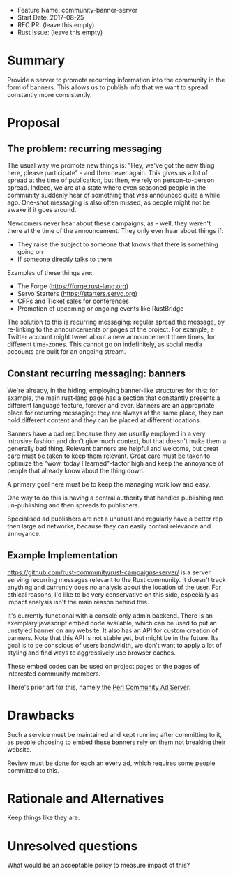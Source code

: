 - Feature Name: community-banner-server
- Start Date: 2017-08-25
- RFC PR: (leave this empty)
- Rust Issue: (leave this empty)

# Summary
[summary]: #summary

Provide a server to promote recurring information into the community in the form of banners. This allows us to publish info
that we want to spread constantly more consistently.

# Proposal
[proposal]: #proposal

## The problem: recurring messaging

The usual way we promote new things is: "Hey, we've got the new thing here, please participate" - and then never again. This gives us a lot of spread at the time of publication, but then, we rely on person-to-person spread. Indeed, we are at a state where even seasoned people in the community suddenly hear of something that was announced quite a while ago. One-shot messaging is also often missed, as people might not be awake if it goes around.

Newcomers never hear about these campaigns, as - well, they weren't there at the time of the announcement. They only ever hear about things if:

* They raise the subject to someone that knows that there is something going on
* If someone directly talks to them

Examples of these things are:

* The Forge (https://forge.rust-lang.org)
* Servo Starters (https://starters.servo.org)
* CFPs and Ticket sales for conferences
* Promotion of upcoming or ongoing events like RustBridge

The solution to this is recurring messaging: regular spread the message, by re-linking to the announcements or pages of the project. For example, a Twitter account might tweet about a new announcement three times, for different time-zones. This cannot go on indefinitely, as social media accounts are built for an ongoing stream.

## Constant recurring messaging: banners

We're already, in the hiding, employing banner-like structures for this: for example, the main rust-lang page has a section that constantly presents a different language feature, forever and ever. Banners are an appropriate place for recurring messaging: they are always at the same place, they can hold different content and they can be placed at different locations.

Banners have a bad rep because they are usually employed in a very intrusive fashion and don't give much context, but that doesn't make them a generally bad thing. Relevant banners are helpful and welcome, but great care must be taken to keep them relevant. Great care must be taken to optimize the "wow, today I learned"-factor high and keep the annoyance of people that already know about the thing down.

A primary goal here must be to keep the managing work low and easy.

One way to do this is having a central authority that handles publishing and un-publishing and then spreads to publishers.

Specialised ad publishers are not a unusual and regularly have a better rep then large ad networks, because they can easily control relevance and annoyance.

## Example Implementation

https://github.com/rust-community/rust-campaigns-server/ is a server serving recurring messages relevant to the Rust community. It doesn't track anything and currently does no analysis about the location of the user. For ethical reasons, I'd like to be very conservative on this side, especially as impact analysis isn't the main reason behind this.

It's currently functional with a console only admin backend. There is an exemplary javascript embed code available, which can be used to put an unstyled banner on any website. It also has an API for custom creation of banners. Note that this API is not stable yet, but might be in the future. Its goal is to be conscious of users bandwidth, we don't want to apply a lot of styling and find ways to aggressively use browser caches.

These embed codes can be used on project pages or the pages of interested community members.

There's prior art for this, namely the [Perl Community Ad Server](http://pcas.szabgab.com/).

# Drawbacks
[drawbacks]: #drawbacks

Such a service must be maintained and kept running after committing to it, as people choosing to embed these banners
rely on them not breaking their website.

Review must be done for each an every ad, which requires some
people committed to this.

# Rationale and Alternatives
[alternatives]: #alternatives

Keep things like they are.

# Unresolved questions
[unresolved]: #unresolved-questions

What would be an acceptable policy to measure impact of this?
